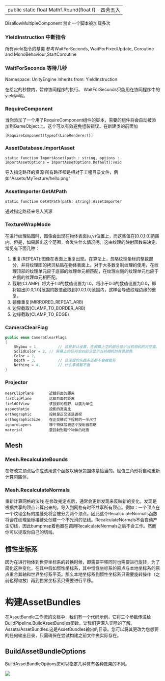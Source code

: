 |||
|--|--|
|public static float Mathf.Round(float f)|四舍五入|

DisallowMultipleComponent 禁止一个脚本被加载多次

### YieldInstruction 中断指令

所有yield指令的基类
参考WaitForSeconds, WaitForFixedUpdate, Coroutine and MonoBehaviour,StartCoroutine

### WaitForSeconds 等待几秒

Namespace: UnityEngine
Inherits from: YieldInstruction

在给定的秒数内，暂停协同程序的执行。
WaitForSeconds只能用在协同程序中的yield声明。

### RequireComponent

当你添加了一个用了RequireComponent组件的脚本，需要的组件将会自动被添加到GameObject上。这个可以有效避免组装错误。在新建类的前面加

	[RequireComponent(typeof(LineRenderer))]

### AssetDatabase.ImportAsset

	static function ImportAsset(path : string, options : ImportAssetOptions = ImportAssetOptions.Default):void

导入指定路径的资源
所有路径都是相对于工程目录文件，例如"Assets/MyTexture/hello.png"

### AssetImporter.GetAtPath

	static function GetAtPath(path: string):AssetImporter

通过指定路径来导入资源

### TextureWrapMode

在进行纹理贴图时，图像会出现在物体表面(u,v)位置上，而这些值在[0.0,1.0]范围内。但是，如果超出这个范围，会发生什么情况呢，这由纹理的映射函数来决定.常见有下面几种：

1. 重复(REPEAT):图像在表面上重复出现。在算法上，忽略纹理坐标的整数部分，并将纹理图的拷贝粘贴在物体表面上。对于大多数复制纹理的使用，在纹理顶部的纹理单元应于底部的纹理单元相匹配，在纹理左侧的纹理单元也应于右侧的纹理单元相匹配。
2. 截取(CLAMP): 将大于1.0的数值设置为1.0，将小于0.0的数值设置为0.0，即将超出[0.0,1.0]范围的数值截取到[0.0,1.0]范围内，这样会导致纹理边缘的重复。
3. 镜像重复(MIRRORED_REPEAT_ARB)
4. 边界截取(CLAMP_TO_BORDER_ARB)
5. 边缘截取(CLAMP_TO_EDGE)

### CameraClearFlag

```C#
public enum CameraClearFlags
{
	Skybox = 1,			// 这是默认设置，在屏幕上空的部分显示当前相机的天空盒。如果当前相机没有设置天空盒，它会默认使用Edit->Render Settings里)中选择天空盒。然后它将退回使用背景颜色，另外天空盒组件可以添加到相机上。
	SolidColor = 2, // 屏幕上的任何空的部分显示当前相机的背景颜色
	Color = 2,
	Depth = 3,			// 该深度的东西永远都不会被裁剪
	Nothing = 4,		// 什么事情都不做
}
```

### Projector

    nearClipPlane       近裁剪面的距离
    farClipPlane        远裁剪面的距离
    fieldOfView         该投影的视野，以度为单位
    aspectRatio         投影的宽高比
    orthographic        投射是正交还是透视
    orthographicSize    在正交模式下投射的一半尺寸
    ignoreLayers        哪个物体层被这个投射器忽略
    material            要投射到每个物体的材质

## Mesh

### Mesh.RecalculateBounds

在修改完顶点后你应该用这个函数以确保包围体是恰当的。赋值三角形将自动重新计算包围体。

### Mesh.RecalculateNormals

重新计算网格的法线
在修改完定点后，通常会更新发现来反映新的变化。发现是根据共享的顶点计算出来的。导入到网格有时不共享所有顶点。例如：一个顶点在一个纹理坐标的接缝处将会被分为两个顶点。因此这个RecalculateNormals函数将会在纹理坐标接缝处创建一个不光滑的法线。RecalculateNormals不会自动产生切线，因此bumpmap着色器在调用RecalculateNormals之后不会工作。然而你可以提取你自己的切线。

## 惯性坐标系

因为在进行物体到世界坐标系的转换时候，即需要平移同时也需要进行旋转，为了简化这种变化，在其中假如惯性坐标系，其中惯性坐标系的原点与本地坐标系的原点重合其轴和世界坐标系平英。那么本地坐标系到惯性坐标系只需要旋转操作（之前也得缩放）再到世界坐标系只需要进行平移。

# 构建AssetBundles

在AssetBundle工作流的文档中，我们有一个代码示例，它将三个参数传递给BuildPipeline.BuildAssetBundles函数。让我们更深入实际的了解。
Assets/AssetBundles:这是AssetBundles输出的目录。您可以将其更改为您想要的任何输出目录，只需确保在尝试构建之前文件夹实际存在。
## BuildAssetBundleOptions
BuildAssetBundleOptions您可以指定几种具有各种效果的不同。

![](Unity-UI.svg)